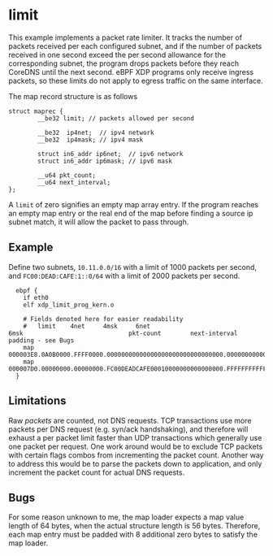 # limit

This example implements a packet rate limiter.  It tracks the number of packets received per each
configured subnet, and if the number of packets received in one second exceed the per second allowance for
the corresponding subnet, the program drops packets before they reach CoreDNS until the next second.
eBPF XDP programs only receive ingress packets, so these limits do not apply to egress traffic on the same interface.

The map record structure is as follows
```
struct maprec {
        __be32 limit; // packets allowed per second

        __be32  ip4net;  // ipv4 network
        __be32  ip4mask; // ipv4 mask

        struct in6_addr ip6net;  // ipv6 network
        struct in6_addr ip6mask; // ipv6 mask

        __u64 pkt_count;
        __u64 next_interval;
};
```

A `limit` of zero signifies an empty map array entry. If the program reaches an empty map entry or the real end of the
map before finding a source ip subnet match, it will allow the packet to pass through.

## Example

Define two subnets, `10.11.0.0/16` with a limit of 1000 packets per second, and `FC00:DEAD:CAFE:1::0/64` with a limit
of 2000 packets per second.

```
  ebpf {
    if eth0
    elf xdp_limit_prog_kern.o
    
    # Fields denoted here for easier readability
    #   limit    4net     4msk     6net                             6msk                             pkt-count        next-interval    padding - see Bugs
    map 000003E8.0A0B0000.FFFF0000.00000000000000000000000000000000.00000000000000000000000000000000.0000000000000000.0000000000000000.00000000
    map 000007D0.00000000.00000000.FC00DEADCAFE00010000000000000000.FFFFFFFFFFFFFFFF0000000000000000.0000000000000000.0000000000000000.00000000
  }
```

## Limitations

Raw _packets_ are counted, not DNS requests. TCP transactions use more packets per DNS request (e.g. syn/ack handshaking),
and therefore will exhaust a per packet limit faster than UDP transactions which generally use one packet per request.
One work around would be to exclude TCP packets with certain flags combos from incrementing the packet count. Another way
to address this would be to parse the packets down to application, and only increment the packet count for actual DNS
requests.

## Bugs

For some reason unknown to me, the map loader expects a map value length of 64 bytes, when the actual structure
length is 56 bytes. Therefore, each map entry must be padded with 8 additional zero bytes to satisfy the map loader.